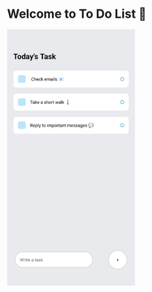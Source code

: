 # Welcome to To Do List 👋




<img src="https://github.com/UmutSeyhan0/To-Do-List/blob/a89d69288f40e691cacc856af5bd50d28e654697/Todolistscreenshot.png" alt="Example Image" width="300"/>



